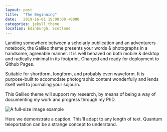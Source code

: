 ```yaml
---
layout: post
title:  "The Beginning"
date:   2019-16-01 19:00:00 +0000
categories: jekyll theme
location: Edinburgh, Scotland
---
```


Landing somewhere between a scholarly publication and an adventurers notebook, the Galileo theme presents your words & photographs in a handsome, agreeable manner. It is well behaved on both mobile & desktop and radically minimal in its footprint. Charged and ready for deployment to Github Pages.

Suitable for shortform, longform, and probably even waveform. It is purpose-built to accomodate photographic content wonderfully and lends itself well to journaling your sojourn.

This Galileo theme will support my research, by means of being a way of documenting my work and progress through my PhD.

<div class="post-image">
    <img src="https://i.redd.it/1wsnd8fe8dx11.jpg" alt="A full-size image example" />
    <p class="post-image-caption">Here we demonstrate a caption. This'll adapt to any length of text. Quantum teleportation can be a strange concept to understand.</p>
</div>
